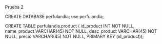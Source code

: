 Prueba 2

CREATE DATABASE perfulandia; use perfulandia;

CREATE TABLE perfulandia.product ( 
id_product INT NOT NULL, 
name_product VARCHAR(45) NOT NULL, 
desc_product VARCHAR(45) NOT NULL, 
precio VARCHAR(45) NOT NULL, 
PRIMARY KEY (id_product));
